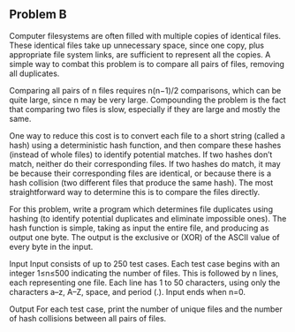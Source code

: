  ## Problem B
Computer filesystems are often filled with multiple copies of identical files. These identical files take up unnecessary space, since one copy, plus appropriate file system links, are sufficient to represent all the copies. A simple way to combat this problem is to compare all pairs of files, removing all duplicates.

Comparing all pairs of n files requires n(n−1)/2 comparisons, which can be quite large, since n may be very large. Compounding the problem is the fact that comparing two files is slow, especially if they are large and mostly the same.

One way to reduce this cost is to convert each file to a short string (called a hash) using a deterministic hash function, and then compare these hashes (instead of whole files) to identify potential matches. If two hashes don’t match, neither do their corresponding files. If two hashes do match, it may be because their corresponding files are identical, or because there is a hash collision (two different files that produce the same hash). The most straightforward way to determine this is to compare the files directly.

For this problem, write a program which determines file duplicates using hashing (to identify potential duplicates and eliminate impossible ones). The hash function is simple, taking as input the entire file, and producing as output one byte. The output is the exclusive or (XOR) of the ASCII value of every byte in the input.

Input
Input consists of up to 250 test cases. Each test case begins with an integer 1≤n≤500 indicating the number of files. This is followed by n lines, each representing one file. Each line has 1 to 50 characters, using only the characters a–z, A–Z, space, and period (.). Input ends when n=0.

Output
For each test case, print the number of unique files and the number of hash collisions between all pairs of files.

